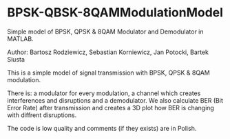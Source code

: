 # BPSK-QBSK-8QAMModulationModel
Simple model of BPSK, QPSK &amp; 8QAM Modulator and Demodulator in MATLAB.

Author: Bartosz Rodziewicz, Sebastian Korniewicz, Jan Potocki, Bartek Siusta

This is a simple model of signal transmission with BPSK, QPSK &amp; 8QAM modulation. 

There is: 
a modulator for every modulation,
a channel which creates interferences and disruptions
and a demodulator.
We also calculate BER (Bit Error Rate) after transmission and creates a 3D plot how BER is changing with diffrent disruptions.

The code is low quality and comments (if they exists) are in Polish.
